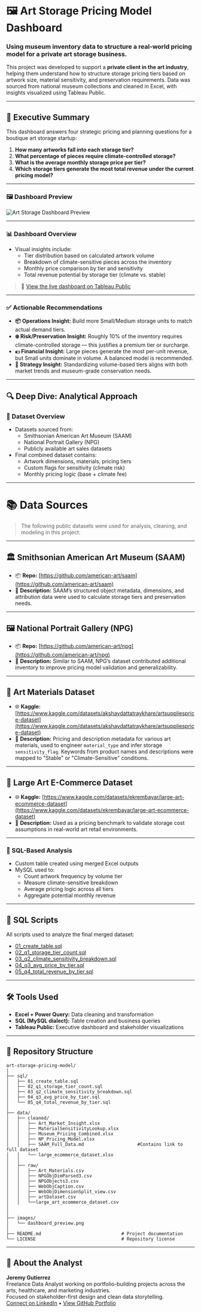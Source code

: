 
# 🖼️ Art Storage Pricing Model Dashboard

### Using museum inventory data to structure a real-world pricing model for a private art storage business.

This project was developed to support a **private client in the art industry**, helping them understand how to structure storage pricing tiers based on artwork size, material sensitivity, and preservation requirements. Data was sourced from national museum collections and cleaned in Excel, with insights visualized using Tableau Public.

---

## 🧾 Executive Summary

This dashboard answers four strategic pricing and planning questions for a boutique art storage startup:

1. **How many artworks fall into each storage tier?**
2. **What percentage of pieces require climate-controlled storage?**
3. **What is the average monthly storage price per tier?**
4. **Which storage tiers generate the most total revenue under the current pricing model?**

---
### 🖼 Dashboard Preview

![Art Storage Dashboard Preview](images/dashboard_preview.png)

---

### 📊 Dashboard Overview

- Visual insights include:
  - Tier distribution based on calculated artwork volume
  - Breakdown of climate-sensitive pieces across the inventory
  - Monthly price comparison by tier and sensitivity
  - Total revenue potential by storage tier (climate vs. stable)

> 🔗 [View the live dashboard on Tableau Public](https://public.tableau.com/views/ArtStoragePricingModelDashboard/ArtStoragePricingModel?:language=en-US&:sid=&:redirect=auth&:display_count=n&:origin=viz_share_link#)

---

### ✅ Actionable Recommendations

- **📦 Operations Insight:** Build more Small/Medium storage units to match actual demand tiers.
- **❄️ Risk/Preservation Insight:** Roughly 10% of the inventory requires climate-controlled storage — this justifies a premium tier or surcharge.
- **💵 Financial Insight:** Large pieces generate the most per-unit revenue, but Small units dominate in volume. A balanced model is recommended.
- **🎯 Strategy Insight:** Standardizing volume-based tiers aligns with both market trends and museum-grade conservation needs.

---

## 🔍 Deep Dive: Analytical Approach

### 🧮 Dataset Overview

- Datasets sourced from:
  - Smithsonian American Art Museum (SAAM)
  - National Portrait Gallery (NPG)
  - Publicly available art sales datasets
- Final combined dataset contains:
  - Artwork dimensions, materials, pricing tiers
  - Custom flags for sensitivity (climate risk)
  - Monthly pricing logic (base + climate fee)

---

# 📚 Data Sources

> The following public datasets were used for analysis, cleaning, and modeling in this project:

---

## 🏛 Smithsonian American Art Museum (SAAM)
- 📦 **Repo:** [https://github.com/american-art/saam](https://github.com/american-art/saam)
- 📘 **Description:** SAAM’s structured object metadata, dimensions, and attribution data were used to calculate storage tiers and preservation needs.

---

## 🖼 National Portrait Gallery (NPG)
- 📦 **Repo:** [https://github.com/american-art/npg](https://github.com/american-art/npg)
- 📘 **Description:** Similar to SAAM, NPG’s dataset contributed additional inventory to improve pricing model validation and generalizability.

---

## 🧵 Art Materials Dataset
- 🌐 **Kaggle:** [https://www.kaggle.com/datasets/akshaydattatraykhare/artsuppliesprice-dataset](https://www.kaggle.com/datasets/akshaydattatraykhare/artsuppliesprice-dataset)
- 📘 **Description:** Pricing and description metadata for various art materials, used to engineer `material_type` and infer storage `sensitivity_flag`. Keywords from product names and descriptions were mapped to "Stable" or "Climate-Sensitive" conditions.

---

## 🛒 Large Art E-Commerce Dataset
- 🌐 **Kaggle:** [https://www.kaggle.com/datasets/ekrembayar/large-art-ecommerce-dataset](https://www.kaggle.com/datasets/ekrembayar/large-art-ecommerce-dataset)
- 📘 **Description:** Used as a pricing benchmark to validate storage cost assumptions in real-world art retail environments.

---

### 💾 SQL-Based Analysis

- Custom table created using merged Excel outputs
- MySQL used to:
  - Count artwork frequency by volume tier
  - Measure climate-sensitive breakdown
  - Average pricing logic across all tiers
  - Aggregate potential monthly revenue

---

## 📁 SQL Scripts

All scripts used to analyze the final merged dataset:

- [01_create_table.sql](./sql/01_create_table.sql)
- [02_q1_storage_tier_count.sql](./sql/02_q1_storage_tier_count.sql)
- [03_q2_climate_sensitivity_breakdown.sql](./sql/03_q2_climate_sensitivity_breakdown.sql)
- [04_q3_avg_price_by_tier.sql](./sql/04_q3_avg_price_by_tier.sql)
- [05_q4_total_revenue_by_tier.sql](./sql/05_q4_total_revenue_by_tier.sql)

---

## 🛠️ Tools Used

- **Excel + Power Query:** Data cleaning and transformation
- **SQL (MySQL dialect):** Table creation and business queries
- **Tableau Public:** Executive dashboard and stakeholder visualizations

---

## 📁 Repository Structure

```
art-storage-pricing-model/
│
├── sql/
│   ├── 01_create_table.sql
│   ├── 02_q1_storage_tier_count.sql
│   ├── 03_q2_climate_sensitivity_breakdown.sql
│   ├── 04_q3_avg_price_by_tier.sql
│   └── 05_q4_total_revenue_by_tier.sql
│
├── data/
│   ├── cleaned/
│   │   ├── Art_Market_Insight.xlsx
│   │   ├── MaterialSensitivityLookup.xlsx
│   │   ├── Museum_Pricing_Combined.xlsx
│   │   ├── NP_Pricing_Model.xlsx
│   │   ├── SAAM_Full_Data.md                    #Contains link to full dataset
│   │   └── large_ecommerce_dataset.xlsx
│   │
│   ├── raw/
│   │   ├── Art_Materials.csv
│   │   ├── NPGObjDimParsed3.csv
│   │   ├── NPGObjects3.csv
│   │   ├── WebObjCaption.csv
│   │   ├── WebObjDimensionSplit_view.csv
│   │   ├── artDataset.csv
│   │   └──large_art_ecommerce_dataset.csv
│   
│
├── images/
│   └── dashboard_preview.png              
│
├── README.md                              # Project documentation
└── LICENSE                                # Repository license
```

---

## 👋 About the Analyst

**Jeremy Gutierrez**  
Freelance Data Analyst working on portfolio-building projects across the arts, healthcare, and marketing industries.  
Focused on stakeholder-first design and clean data storytelling.  
[Connect on LinkedIn](https://www.linkedin.com/in/jeremy-gutierrez-4502391bb/) • [View GitHub Portfolio](https://github.com/JZambrana1612)
